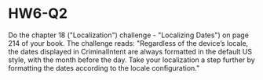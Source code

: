 # HW6-Q2
Do the chapter 18 ("Localization") challenge - "Localizing Dates") on page 214 of your book. 
The challenge reads:
"Regardless of the device’s locale, the dates displayed in CriminalIntent are always formatted in the
default US style, with the month before the day. Take your localization a step further by formatting
the dates according to the locale configuration."